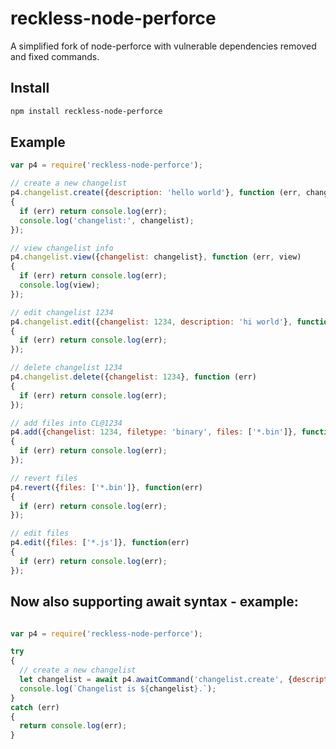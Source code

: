 reckless-node-perforce
=============

A simplified fork of node-perforce with vulnerable dependencies removed and fixed commands.

## Install

```sh
npm install reckless-node-perforce
```

## Example

```js
var p4 = require('reckless-node-perforce');

// create a new changelist
p4.changelist.create({description: 'hello world'}, function (err, changelist)
{
  if (err) return console.log(err);
  console.log('changelist:', changelist);
});

// view changelist info
p4.changelist.view({changelist: changelist}, function (err, view)
{
  if (err) return console.log(err);
  console.log(view);
});

// edit changelist 1234
p4.changelist.edit({changelist: 1234, description: 'hi world'}, function (err)
{
  if (err) return console.log(err);
});

// delete changelist 1234
p4.changelist.delete({changelist: 1234}, function (err)
{
  if (err) return console.log(err);
});

// add files into CL@1234
p4.add({changelist: 1234, filetype: 'binary', files: ['*.bin']}, function(err)
{
  if (err) return console.log(err);
});

// revert files
p4.revert({files: ['*.bin']}, function(err)
{
  if (err) return console.log(err);
});

// edit files
p4.edit({files: ['*.js']}, function(err)
{
  if (err) return console.log(err);
});
```

## Now also supporting await syntax - example:

```js

var p4 = require('reckless-node-perforce');

try
{
  // create a new changelist
  let changelist = await p4.awaitCommand('changelist.create', {description: 'Hello world!'});
  console.log(`Changelist is ${changelist}.`);
}
catch (err)
{
  return console.log(err);
}
```